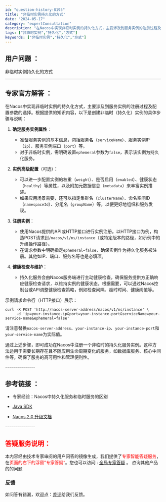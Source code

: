 ```yaml
---
id: "question-history-8195"
title: "非临时实例持久化的方式"
date: "2024-05-17"
category: "expertConsultation"
description: "在Nacos中实现非临时实例的持久化方式，主要涉及到服务实例的注册过程及配置参数的选择。根据提供的知识内容，以下是创建非临时（持久化）实例的具体步骤与说明：1. **确定服务实例属性**：   - 准备服务实例的基本信息，包括服务名（`serviceName`）、服务实例IP（`ip`）、服务实例端"
tags: ["非临时实例","持久化","方式"]
keywords: ["非临时实例","持久化","方式"]
---
```


## 用户问题 ： 
 非临时实例持久化的方式  

---------------
## 专家官方解答 ：

在Nacos中实现非临时实例的持久化方式，主要涉及到服务实例的注册过程及配置参数的选择。根据提供的知识内容，以下是创建非临时（持久化）实例的具体步骤与说明：

1. **确定服务实例属性**：
   - 准备服务实例的基本信息，包括服务名（`serviceName`）、服务实例IP（`ip`）、服务实例端口（`port`）等。
   - 对于非临时实例，需明确设置`ephemeral`参数为`false`，表示该实例为持久化服务。

2. **实例高级配置**（可选）：
   - 可以进一步配置实例的权重（`weight`）、是否启用（`enabled`）、健康状态（`healthy`）等属性，以及附加元数据信息（`metadata`）来丰富实例描述。
   - 如果应用场景需要，还可以指定集群名（`clusterName`）、命名空间ID（`namespaceId`）、分组名（`groupName`）等，以便更好地组织和服务发现。

3. **注册实例**：
   - 使用Nacos提供的API或HTTP接口进行实例注册。以HTTP接口为例，构造POST请求到`/nacos/v1/ns/instance`（或特定版本的路径，如示例中的升级操作路径）。
   - 在请求参数中明确指定`ephemeral=false`，确保实例作为持久化服务被注册。其他如IP、端口、服务名等也是必填项。

4. **健康检查与维护**：
   - 持久化服务会由Nacos服务端进行主动健康检查。确保服务提供方正确响应健康检查请求，以维持实例的健康状态。根据需要，可以通过Nacos控制台或API调整健康检查策略，例如检查间隔、超时时间、健康阈值等。

示例请求命令行（HTTP接口）展示：
```shell
curl -X POST 'http://nacos-server-address/nacos/v1/ns/instance' \
     -d 'ip=your-instance-ip&port=your-instance-port&serviceName=your-service-name&ephemeral=false'
```
请注意替换`nacos-server-address`、`your-instance-ip`、`your-instance-port`和`your-service-name`为实际值。

通过上述步骤，即可成功在Nacos中注册一个非临时的持久化服务实例。这种方法适用于需要长期存在且不随应用生命周期变化的服务，如数据库服务、核心中间件等，确保了服务的高可用性和管理便利性。


<font color="#949494">---------------</font> 


## 参考链接 ：

* 专家经验：Nacos中持久化服务和临时服务的区别 
 
 * [Java SDK](https://nacos.io/docs/latest/guide/user/sdk)
 
 * [Nacos 2.0 升级文档](https://nacos.io/docs/latest/upgrading/200-upgrading)


 <font color="#949494">---------------</font> 
 


## <font color="#FF0000">答疑服务说明：</font> 

本内容经由技术专家审阅的用户问答的镜像生成，我们提供了<font color="#FF0000">专家智能答疑服务</font>，在<font color="#FF0000">页面的右下的浮窗”专家答疑“</font>。您也可以访问 : [全局专家答疑](https://answer.opensource.alibaba.com/docs/intro) 。 咨询其他产品的的问题

### 反馈
如问答有错漏，欢迎点：[差评](https://ai.nacos.io/user/feedbackByEnhancerGradePOJOID?enhancerGradePOJOId=13554)给我们反馈。
